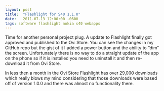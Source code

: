 ```yaml
---
layout: post
title:  "Flashlight for S40 1.1.0"
date:   2011-07-13 12:00:00 -0600
tags: software flashlight nokia s40 webapps
---
```

Time for another personal project plug. A update to Flashlight finally got approved and published to the Ovi Store. You can see the changes in my GitHub repo but the gist of it I added a power button and the ability to “dim” the screen. Unfortunately there is no way to do a straight update of the app on the phone so if it is installed you need to uninstall it and then re-download it from Ovi Store.

In less then a month in the Ovi Store Flashlight has over 29,000 downloads which really blows my mind considering that those downloads were based off of version 1.0.0 and there was almost no functionality there.
